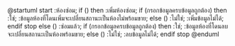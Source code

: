 @startuml
start
:ห้องซ่อม;
if () then
:เพิ่มห้องซ่อม;
if (กรอกข้อมูลครบข้อมูลถูกต้อง) then
:ใช่;
:ข้อมูลห้องที่โดนเพิ่มจะเปลี่ยนสถานะเป็นห้องไม่พร้อมขาย;
else ()
:ไม่ใช่;
:เพิ่มข้อมูลไม่ได้;
endif
stop
else ()
:ซ่อมแล้ว;
if (กรอกข้อมูลครบข้อมูลถูกต้อง) then
:ใช่;
:ข้อมูลห้องที่โดนลบจะเปลี่ยนสถานะเป็นห้องพร้อมขาย;
else ()
:ไม่ใช่;
:ลบข้อมูลไม่ได้;
endif
stop
@enduml